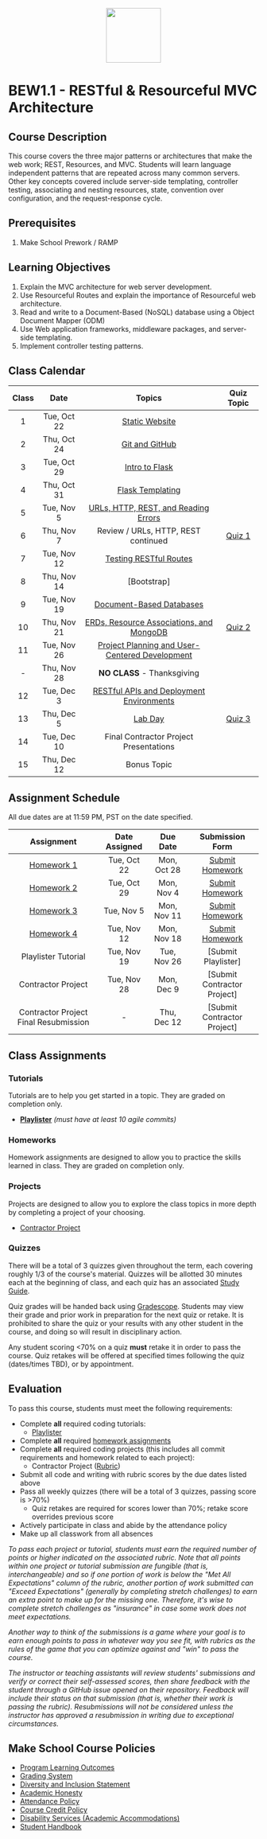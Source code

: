 <p align="center">
  <img src="https://miro.medium.com/max/876/1*0G5zu7CnXdMT9pGbYUTQLQ.png" height="110">
</p>

# BEW1.1 - RESTful & Resourceful MVC Architecture

<!-- REMOVED DUE TO NOT BEING MAINTAINED CURRENTLY
| Guide | Slack | Office Hours | Shortlink | Tracker | Request 1-on-1 |
| :-: | :-: | :-: | :-: | :-: | :-: |
| [**Dani**](https://github.com/droxey) | _#bew1-1_ | Day 3:30 - 4:30pm _(Location)_ | [make.sc/bew1-1](https://make.sc/bew1-1) | [make.sc/trackbew1.1](make.sc/trackbew1.1) | [Click to Request](https://make.sc/codewithdani) |
-->
## Course Description

This course covers the three major patterns or architectures that make the web work; REST, Resources, and MVC. Students will learn language independent patterns that are repeated across many common servers. Other key concepts covered include server-side templating, controller testing, associating and nesting resources, state, convention over configuration, and the request-response cycle.

## Prerequisites

1. Make School Prework / RAMP

## Learning Objectives

1. Explain the MVC architecture for web server development.
2. Use Resourceful Routes and explain the importance of Resourceful web architecture.
3. Read and write to a Document-Based (NoSQL) database using a Object Document Mapper (ODM)
4. Use Web application frameworks, middleware packages, and server-side templating.
5. Implement controller testing patterns.

## Class Calendar

| Class | Date        |                 Topics                 | Quiz Topic |
|:-----:|:-----------:|:--------------------------------------:|:----------:|
|  1    | Tue, Oct 22 | [Static Website](Lessons/01-Static-Website/README.md) | |
|  2    | Thu, Oct 24 | [Git and GitHub](Lessons/02-Git-and-GitHub/README.md) | |
|  3    | Tue, Oct 29 | [Intro to Flask](Lessons/03-Intro-to-Flask/README.md) | |
|  4    | Thu, Oct 31 | [Flask Templating](Lessons/04-Flask-Templating/README.md) | |
|  5    | Tue, Nov 5  | [URLs, HTTP, REST, and Reading Errors](Lessons/05-URLs-HTTP-REST-and-Reading-Errors/README.md) | |
|  6    | Thu, Nov 7  | Review / URLs, HTTP, REST continued | [Quiz 1](Assignments/Quiz-Study-Guide/) |
|  7    | Tue, Nov 12 | [Testing RESTful Routes](Lessons/06-Testing-RESTful-Routes/README.md) | |
|  8    | Thu, Nov 14 | [Bootstrap] | |
|  9    | Tue, Nov 19 | [Document-Based Databases](Lessons/08-Document-Based-Databases/README.md) | |
|  10   | Thu, Nov 21 | [ERDs, Resource Associations, and MongoDB](Lessons/09-ERDs-Resource-Associations-and-MongoDB/README.md) | [Quiz 2](Assignments/Quiz-Study-Guide/) |
|  11   | Tue, Nov 26 | [Project Planning and User-Centered Development](Lessons/10-Project-Planning-and-User-Centered-Development/README.md) | |
|  -    | Thu, Nov 28 | **NO CLASS** - Thanksgiving | |
|  12   | Tue, Dec 3 | [RESTful APIs and Deployment Environments](Lessons/11-Deployment-Environments/README.md) | |
|  13   | Thu, Dec 5 | [Lab Day](Lessons/12-Presentation-Practice/README.md) | [Quiz 3](Assignments/Quiz-Study-Guide/) |
|  14   | Tue, Dec 10 | Final Contractor Project Presentations | |
|  15   | Thu, Dec 12 | Bonus Topic | |

## Assignment Schedule

All due dates are at 11:59 PM, PST on the date specified.

| Assignment | Date Assigned | Due Date    | Submission Form   |
|:----------:|:-------------:|:-----------:|:-----------------:|
| [Homework 1](Assignments/Weekly-Homework/) | Tue, Oct 22   | Mon, Oct 28 | [Submit Homework] |
| [Homework 2](Assignments/Weekly-Homework/) | Tue, Oct 29   | Mon, Nov 4  | [Submit Homework] |
| [Homework 3](Assignments/Weekly-Homework/) | Tue, Nov 5    | Mon, Nov 11 | [Submit Homework] |
| [Homework 4](Assignments/Weekly-Homework/) | Tue, Nov 12   | Mon, Nov 18 | [Submit Homework] |
| Playlister Tutorial | Tue, Nov 19   | Tue, Nov 26 | [Submit Playlister] |
| Contractor Project | Tue, Nov 28 | Mon, Dec 9 | [Submit Contractor Project] |
| Contractor Project Final Resubmission | -  | Thu, Dec 12 | [Submit Contractor Project] |

[Submit Homework]: https://docs.google.com/spreadsheets/d/14AkHKwhmKjT352FSm-ord8-IDInLp7dFfCCfYbLI4Pw/edit#gid=0


## Class Assignments

### Tutorials

Tutorials are to help you get started in a topic.  They are graded on completion only.

- [**Playlister**](https://www.makeschool.com/academy/track/playlistr-video-playlists-with-flask-and-mongodb-1c) _(must have at least 10 agile commits)_

### Homeworks

Homework assignments are designed to allow you to practice the skills learned in class. They are graded on completion only.

### Projects

Projects are designed to allow you to explore the class topics in more depth by completing a project of your choosing. 

- [Contractor Project](https://docs.google.com/document/d/1C8eOyLBeGMKJ2y50QwLU5tWjNb2JVcpAE4khUBIfm0U/edit?usp=sharing)

### Quizzes

There will be a total of 3 quizzes given throughout the term, each covering roughly 1/3 of the course's material. Quizzes will be allotted 30 minutes each at the beginning of class, and each quiz has an associated [Study Guide](Assignments/Quiz-Study-Guide/).

Quiz grades will be handed back using [Gradescope](https://www.gradescope.com/). Students may view their grade and prior work in preparation for the next quiz or retake. It is prohibited to share the quiz or your results with any other student in the course, and doing so will result in disciplinary action.

Any student scoring <70% on a quiz **must** retake it in order to pass the course. Quiz retakes will be offered at specified times following the quiz (dates/times TBD), or by appointment. 

## Evaluation

To pass this course, students must meet the following requirements:

- Complete **all** required coding tutorials:
    - [Playlister](https://www.makeschool.com/academy/track/playlistr-video-playlists-with-flask-and-mongodb-1c)
- Complete **all** required [homework assignments]()
- Complete **all** required coding projects (this includes all commit requirements and homework related to each project):
    - Contractor Project ([Rubric](https://docs.google.com/document/d/1C8eOyLBeGMKJ2y50QwLU5tWjNb2JVcpAE4khUBIfm0U/edit?usp=sharing))
- Submit all code and writing with rubric scores by the due dates listed above
- Pass all weekly quizzes (there will be a total of 3 quizzes, passing score is >70%)
    - Quiz retakes are required for scores lower than 70%; retake score overrides previous score
- Actively participate in class and abide by the attendance policy
- Make up all classwork from all absences

_To pass each project or tutorial, students must earn the required number of points or higher indicated on the associated rubric. Note that all points within one project or tutorial submission are fungible (that is, interchangeable) and so if one portion of work is below the "Met All Expectations" column of the rubric, another portion of work submitted can "Exceed Expectations" (generally by completing stretch challenges) to earn an extra point to make up for the missing one. Therefore, it's wise to complete stretch challenges as "insurance" in case some work does not meet expectations._

_Another way to think of the submissions is a game where your goal is to earn enough points to pass in whatever way you see fit, with rubrics as the rules of the game that you can optimize against and "win" to pass the course._

_The instructor or teaching assistants will review students' submissions and verify or correct their self-assessed scores, then share feedback with the student through a GitHub issue opened on their repository. Feedback will include their status on that submission (that is, whether their work is passing the rubric). Resubmissions will not be considered unless the instructor has approved a resubmission in writing due to exceptional circumstances._


## Make School Course Policies

- [Program Learning Outcomes](https://make.sc/program-learning-outcomes)
- [Grading System](https://make.sc/grading-system)
- [Diversity and Inclusion Statement](https://make.sc/diversity-and-inclusion-statement)
- [Academic Honesty](https://make.sc/academic-honesty-policy)
- [Attendance Policy](https://make.sc/attendance-policy)
- [Course Credit Policy](https://make.sc/course-credit-policy)
- [Disability Services (Academic Accommodations)](https://make.sc/disability-services)
- [Student Handbook](https://make.sc/student-handbook)
